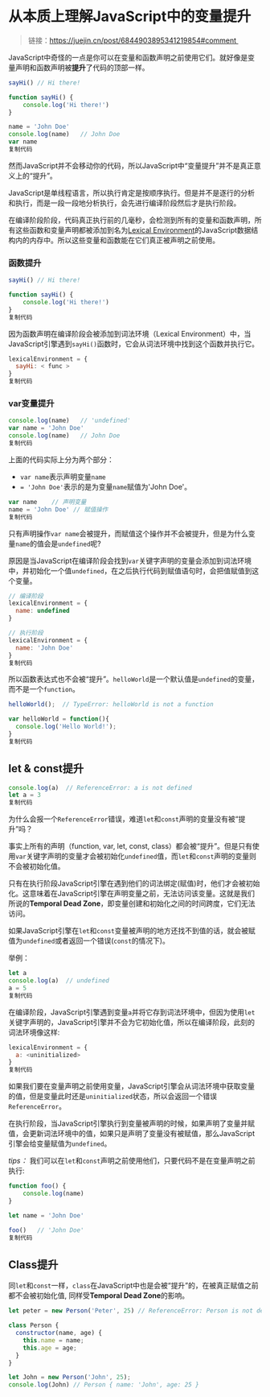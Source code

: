 # 从本质上理解JavaScript中的变量提升

> 链接：https://juejin.cn/post/6844903895341219854#comment 

JavaScript中奇怪的一点是你可以在变量和函数声明之前使用它们。就好像是变量声明和函数声明被**提升**了代码的顶部一样。

```javascript
sayHi() // Hi there!

function sayHi() {
    console.log('Hi there!')
}

name = 'John Doe'
console.log(name)   // John Doe
var name
复制代码
```

然而JavaScript并不会移动你的代码，所以JavaScript中“变量提升”并不是真正意义上的“提升”。

JavaScript是单线程语言，所以执行肯定是按顺序执行。但是并不是逐行的分析和执行，而是一段一段地分析执行，会先进行编译阶段然后才是执行阶段。

在编译阶段阶段，代码真正执行前的几毫秒，会检测到所有的变量和函数声明，所有这些函数和变量声明都被添加到名为[Lexical Environment](https://link.juejin.cn/?target=https%3A%2F%2Fblog.bitsrc.io%2Funderstanding-execution-context-and-execution-stack-in-javascript-1c9ea8642dd0)的JavaScript数据结构内的内存中。所以这些变量和函数能在它们真正被声明之前使用。

### 函数提升

```javascript
sayHi() // Hi there!

function sayHi() {
    console.log('Hi there!')
}
复制代码
```

因为函数声明在编译阶段会被添加到词法环境（Lexical Environment）中，当JavaScript引擎遇到`sayHi()`函数时，它会从词法环境中找到这个函数并执行它。

```javascript
lexicalEnvironment = {
  sayHi: < func >
}
复制代码
```

### var变量提升

```javascript
console.log(name)   // 'undefined'
var name = 'John Doe'
console.log(name)   // John Doe
复制代码
```

上面的代码实际上分为两个部分：

- `var name`表示声明变量`name`
- `= 'John Doe'`表示的是为变量`name`赋值为'John Doe'。

```javascript
var name    // 声明变量
name = 'John Doe' // 赋值操作
复制代码
```

只有声明操作`var name`会被提升，而赋值这个操作并不会被提升，但是为什么变量`name`的值会是`undefined`呢?

原因是当JavaScript在编译阶段会找到`var`关键字声明的变量会添加到词法环境中，并初始化一个值`undefined`，在之后执行代码到赋值语句时，会把值赋值到这个变量。

```javascript
// 编译阶段
lexicalEnvironment = {
  name: undefined
}

// 执行阶段
lexicalEnvironment = {
  name: 'John Doe'
}
复制代码
```

所以函数表达式也不会被“提升”。`helloWorld`是一个默认值是`undefined`的变量，而不是一个`function`。

```javascript
helloWorld();  // TypeError: helloWorld is not a function

var helloWorld = function(){
  console.log('Hello World!');
}
复制代码
```

## let & const提升

```javascript
console.log(a)  // ReferenceError: a is not defined
let a = 3
复制代码
```

为什么会报一个`ReferenceError`错误，难道`let`和`const`声明的变量没有被“提升”吗？

事实上所有的声明（function, var, let, const, class）都会被“提升”。但是只有使用`var`关键字声明的变量才会被初始化`undefined`值，而`let`和`const`声明的变量则不会被初始化值。

只有在执行阶段JavaScript引擎在遇到他们的词法绑定(赋值)时，他们才会被初始化。这意味着在JavaScript引擎在声明变量之前，无法访问该变量。这就是我们所说的**Temporal Dead Zone**，即变量创建和初始化之间的时间跨度，它们无法访问。

如果JavaScript引擎在`let`和`const`变量被声明的地方还找不到值的话，就会被赋值为`undefined`或者返回一个错误(`const`的情况下)。

举例：

```javascript
let a
console.log(a)  // undefined
a = 5
复制代码
```

在编译阶段，JavaScript引擎遇到变量`a`并将它存到词法环境中，但因为使用`let`关键字声明的，JavaScript引擎并不会为它初始化值，所以在编译阶段，此刻的词法环境像这样:

```javascript
lexicalEnvironment = {
  a: <uninitialized>
}
复制代码
```

如果我们要在变量声明之前使用变量，JavaScript引擎会从词法环境中获取变量的值，但是变量此时还是`uninitialized`状态，所以会返回一个错误`ReferenceError`。

在执行阶段，当JavaScript引擎执行到变量被声明的时候，如果声明了变量并赋值，会更新词法环境中的值，如果只是声明了变量没有被赋值，那么JavaScript引擎会给变量赋值为`undefined`。

*tips：* 我们可以在`let`和`const`声明之前使用他们，只要代码不是在变量声明之前执行:

```javascript
function foo() {
    console.log(name)
}

let name = 'John Doe'

foo()   // 'John Doe'
复制代码
```

## Class提升

同`let`和`const`一样，`class`在JavaScript中也是会被“提升”的，在被真正赋值之前都不会被初始化值, 同样受**Temporal Dead Zone**的影响。

```javascript
let peter = new Person('Peter', 25) // ReferenceError: Person is not defined

class Person {
  constructor(name, age) {
    this.name = name;
    this.age = age;
  }
}

let John = new Person('John', 25); 
console.log(John) // Person { name: 'John', age: 25 }
```